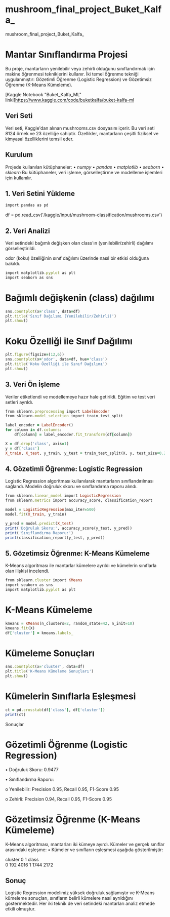 # mushroom_final_project_Buket_Kalfa_
mushroom_final_project_Buket_Kalfa_

# Mantar Sınıflandırma Projesi
Bu proje, mantarların yenilebilir veya zehirli olduğunu sınıflandırmak için makine öğrenmesi tekniklerini kullanır. 
İki temel öğrenme tekniği uygulanmıştır: Gözetimli Öğrenme (Logistic Regression) ve Gözetimsiz Öğrenme (K-Means Kümeleme).

[Kaggle Notebook "Buket_Kalfa_ML" linki]https://www.kaggle.com/code/buketkalfa/buket-kalfa-ml

## Veri Seti
Veri seti, Kaggle'dan alınan mushrooms.csv dosyasını içerir. Bu veri seti 8124 örnek ve 23 özelliğe sahiptir. Özellikler, mantarların çeşitli fiziksel ve kimyasal özelliklerini temsil eder.

## Kurulum
Projede kullanılan kütüphaneler:
*•	numpy*
*•	pandas*
*•	matplotlib*
*•	seaborn*
*•	sklearn*
Bu kütüphaneler, veri işleme, görselleştirme ve modelleme işlemleri için kullanılır.

## 1. Veri Setini Yükleme
```ruby
import pandas as pd
```
df = pd.read_csv('/kaggle/input/mushroom-classification/mushrooms.csv')
## 2. Veri Analizi
Veri setindeki bağımlı değişken olan class'ın (yenilebilir/zehirli) dağılımı görselleştirildi.

odor (koku) özelliğinin sınıf dağılımı üzerinde nasıl bir etkisi olduğuna bakıldı.

```ruby
import matplotlib.pyplot as plt
import seaborn as sns
```

# Bağımlı değişkenin (class) dağılımı
```ruby
sns.countplot(x='class', data=df)
plt.title('Sınıf Dağılımı (Yenilebilir/Zehirli)')
plt.show()
```

# Koku Özelliği ile Sınıf Dağılımı
```ruby
plt.figure(figsize=(12,6))
sns.countplot(x='odor', data=df, hue='class')
plt.title('Koku Özelliği ile Sınıf Dağılımı')
plt.show()
```

## 3. Veri Ön İşleme
Veriler etiketlendi ve modellemeye hazır hale getirildi.
Eğitim ve test veri setleri ayrıldı.

```ruby
from sklearn.preprocessing import LabelEncoder
from sklearn.model_selection import train_test_split

label_encoder = LabelEncoder()
for column in df.columns:
    df[column] = label_encoder.fit_transform(df[column])

X = df.drop('class', axis=1)
y = df['class']
X_train, X_test, y_train, y_test = train_test_split(X, y, test_size=0.2, random_state=42)
```

## 4. Gözetimli Öğrenme: Logistic Regression
Logistic Regression algoritması kullanılarak mantarların sınıflandırılması sağlandı.
Modelin doğruluk skoru ve sınıflandırma raporu alındı.


```ruby
from sklearn.linear_model import LogisticRegression
from sklearn.metrics import accuracy_score, classification_report

model = LogisticRegression(max_iter=500)
model.fit(X_train, y_train)

y_pred = model.predict(X_test)
print('Doğruluk Skoru:', accuracy_score(y_test, y_pred))
print('Sınıflandırma Raporu:')
print(classification_report(y_test, y_pred))
```

## 5. Gözetimsiz Öğrenme: K-Means Kümeleme

K-Means algoritması ile mantarlar kümelere ayrıldı ve kümelerin sınıflarla olan ilişkisi incelendi.


```ruby
from sklearn.cluster import KMeans
import seaborn as sns
import matplotlib.pyplot as plt
```

# K-Means Kümeleme
```ruby
kmeans = KMeans(n_clusters=2, random_state=42, n_init=10)
kmeans.fit(X)
df['cluster'] = kmeans.labels_
```

# Kümeleme Sonuçları
```ruby
sns.countplot(x='cluster', data=df)
plt.title('K-Means Kümeleme Sonuçları')
plt.show()
```

# Kümelerin Sınıflarla Eşleşmesi
```ruby
ct = pd.crosstab(df['class'], df['cluster'])
print(ct)
```

Sonuçlar
# Gözetimli Öğrenme (Logistic Regression)
•	Doğruluk Skoru: 0.9477

•	Sınıflandırma Raporu:

o	Yenilebilir: Precision 0.95, Recall 0.95, F1-Score 0.95

o	Zehirli: Precision 0.94, Recall 0.95, F1-Score 0.95

# Gözetimsiz Öğrenme (K-Means Kümeleme)

K-Means algoritması, mantarları iki kümeye ayırdı. Kümeler ve gerçek sınıflar arasındaki eşleşme:
•	Kümeler ve sınıfların eşleşmesi aşağıda gösterilmiştir:

cluster     0     1
class               
0         192  4016
1        1744  2172

## Sonuç
Logistic Regression modelimiz yüksek doğruluk sağlamıştır ve K-Means kümeleme sonuçları, sınıfların belirli kümelere nasıl ayrıldığını göstermektedir. Her iki teknik de veri setindeki mantarları analiz etmede etkili olmuştur.

